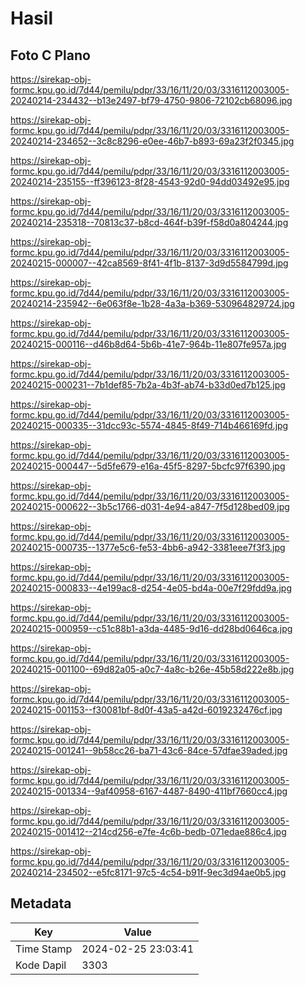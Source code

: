 # Hasil

## Foto C Plano

https://sirekap-obj-formc.kpu.go.id/7d44/pemilu/pdpr/33/16/11/20/03/3316112003005-20240214-234432--b13e2497-bf79-4750-9806-72102cb68096.jpg

https://sirekap-obj-formc.kpu.go.id/7d44/pemilu/pdpr/33/16/11/20/03/3316112003005-20240214-234652--3c8c8296-e0ee-46b7-b893-69a23f2f0345.jpg

https://sirekap-obj-formc.kpu.go.id/7d44/pemilu/pdpr/33/16/11/20/03/3316112003005-20240214-235155--ff396123-8f28-4543-92d0-94dd03492e95.jpg

https://sirekap-obj-formc.kpu.go.id/7d44/pemilu/pdpr/33/16/11/20/03/3316112003005-20240214-235318--70813c37-b8cd-464f-b39f-f58d0a804244.jpg

https://sirekap-obj-formc.kpu.go.id/7d44/pemilu/pdpr/33/16/11/20/03/3316112003005-20240215-000007--42ca8569-8f41-4f1b-8137-3d9d5584799d.jpg

https://sirekap-obj-formc.kpu.go.id/7d44/pemilu/pdpr/33/16/11/20/03/3316112003005-20240214-235942--6e063f8e-1b28-4a3a-b369-530964829724.jpg

https://sirekap-obj-formc.kpu.go.id/7d44/pemilu/pdpr/33/16/11/20/03/3316112003005-20240215-000116--d46b8d64-5b6b-41e7-964b-11e807fe957a.jpg

https://sirekap-obj-formc.kpu.go.id/7d44/pemilu/pdpr/33/16/11/20/03/3316112003005-20240215-000231--7b1def85-7b2a-4b3f-ab74-b33d0ed7b125.jpg

https://sirekap-obj-formc.kpu.go.id/7d44/pemilu/pdpr/33/16/11/20/03/3316112003005-20240215-000335--31dcc93c-5574-4845-8f49-714b466169fd.jpg

https://sirekap-obj-formc.kpu.go.id/7d44/pemilu/pdpr/33/16/11/20/03/3316112003005-20240215-000447--5d5fe679-e16a-45f5-8297-5bcfc97f6390.jpg

https://sirekap-obj-formc.kpu.go.id/7d44/pemilu/pdpr/33/16/11/20/03/3316112003005-20240215-000622--3b5c1766-d031-4e94-a847-7f5d128bed09.jpg

https://sirekap-obj-formc.kpu.go.id/7d44/pemilu/pdpr/33/16/11/20/03/3316112003005-20240215-000735--1377e5c6-fe53-4bb6-a942-3381eee7f3f3.jpg

https://sirekap-obj-formc.kpu.go.id/7d44/pemilu/pdpr/33/16/11/20/03/3316112003005-20240215-000833--4e199ac8-d254-4e05-bd4a-00e7f29fdd9a.jpg

https://sirekap-obj-formc.kpu.go.id/7d44/pemilu/pdpr/33/16/11/20/03/3316112003005-20240215-000959--c51c88b1-a3da-4485-9d16-dd28bd0646ca.jpg

https://sirekap-obj-formc.kpu.go.id/7d44/pemilu/pdpr/33/16/11/20/03/3316112003005-20240215-001100--69d82a05-a0c7-4a8c-b26e-45b58d222e8b.jpg

https://sirekap-obj-formc.kpu.go.id/7d44/pemilu/pdpr/33/16/11/20/03/3316112003005-20240215-001153--f30081bf-8d0f-43a5-a42d-6019232476cf.jpg

https://sirekap-obj-formc.kpu.go.id/7d44/pemilu/pdpr/33/16/11/20/03/3316112003005-20240215-001241--9b58cc26-ba71-43c6-84ce-57dfae39aded.jpg

https://sirekap-obj-formc.kpu.go.id/7d44/pemilu/pdpr/33/16/11/20/03/3316112003005-20240215-001334--9af40958-6167-4487-8490-411bf7660cc4.jpg

https://sirekap-obj-formc.kpu.go.id/7d44/pemilu/pdpr/33/16/11/20/03/3316112003005-20240215-001412--214cd256-e7fe-4c6b-bedb-071edae886c4.jpg

https://sirekap-obj-formc.kpu.go.id/7d44/pemilu/pdpr/33/16/11/20/03/3316112003005-20240214-234502--e5fc8171-97c5-4c54-b91f-9ec3d94ae0b5.jpg


## Metadata

| Key        | Value               |
| ---------- | ------------------- |
| Time Stamp | 2024-02-25 23:03:41 |
| Kode Dapil | 3303                |



